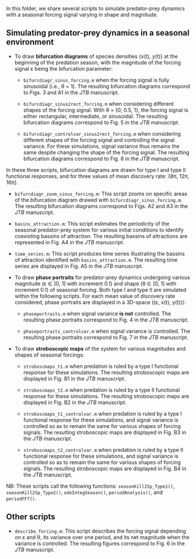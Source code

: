 In this folder, we share several scripts to simulate predator-prey dynamics with a seasonal forcing signal varying in shape and magnitude.

## Simulating predator-prey dynamics in a seasonal environment

* To draw **bifurcation diagrams** of species densities {x(t), y(t)} at the beginning of the predation season, with the magnitude of the forcing signal &#949; being the bifurcation parameter:
	- `bifurcdiagr_sinus_forcing.m` when the forcing signal is fully sinusoidal (i.e., &#952; = 1). The resulting bifurcation diagrams correspond to Figs. 3 and A1 in the *JTB* manuscript.

	- `bifurcdiagr_sinus2rect_forcing.m` when considering different shapes of the forcing signal. With &#952; = {0, 0.5, 1}, the forcing signal is either rectangular, intermediate, or sinusoidal. The resulting bifurcation diagrams correspond to Fig. 5 in the *JTB* manuscript.

	- `bifurcdiagr_controlvar_sinus2rect_forcing.m` when considering different shapes of the forcing signal and controlling the signal variance. For these simulations, signal variance thus remains the same despite changing the shape of the forcing signal. The resulting bifurcation diagrams correspond to Fig. 8 in the *JTB* manuscript.

In these three scripts, bifurcation diagrams are drawn for type I and type II functional responses, and for three values of mean discovery rate: {8&#960;, 12&#960;, 16&#960;}.

* `bifurcdiagr_zoom_sinus_forcing.m`: This script zooms on specific areas of the bifurcation diagram drawed with `bifurcdiagr_sinus_forcing.m`.
The resulting bifurcation diagrams correspond to Figs. A2 and A3 in the *JTB* manuscript.

* `basins_attraction.m`: This script estimates the periodicity of the seasonal predator-prey system for various initial conditions to identify coexisting bassins of attraction.
The resulting bassins of attractions are represented in Fig. A4 in the *JTB* manuscript.

* `time_series.m`: This script produces time series illustrating the bassins of attraction identified with `basins_attraction.m`.
The resulting time series are displayed in Fig. A5 in the *JTB* manuscript.

* To draw **phase portraits** for predator-prey dynamics undergoing various magnitude (&#949; &#8712; ]0, 1] with increment 0.1) and shape (&#952; &#8712; ]0, 1] with increment 0.1) of seasonal forcing. Both type I and type II are simulated within the following scripts. For each mean value of discovery rate considered, phase portraits are displayed in a 3D-space ((&#949;, x(t), y(t))):

	- `phaseportraits.m` when signal variance **is not** controlled. The resulting phase portraits correspond to Fig. 4 in the *JTB* manuscript.

	- `phaseportraits_controlvar.m` when signal variance is controlled. The resulting phase portraits correspond to Fig. 7 in the *JTB* manuscript.

* To draw **stroboscopic maps** of the system for various magnitudes and shapes of seasonal forcings:

	- `stroboscmaps_t1.m` when predation is ruled by a type I functional response for these simulations. The resulting stroboscopic maps are displayed in Fig. B1 in the *JTB* manuscript.

	- `stroboscmaps_t2.m` when predation is ruled by a type II functional response for these simulations. The resulting stroboscopic maps are displayed in Fig. B2 in the *JTB* manuscript.

	- `stroboscmaps_t1_controlvar.m` when predation is ruled by a type I functional response for these simulations, and signal variance is controlled so as to remain the same for various shapes of forcing signals. The resulting stroboscopic maps are displayed in Fig. B3 in the *JTB* manuscript.

	- `stroboscmaps_t2_controlvar.m` when predation is ruled by a type II functional response for these simulations, and signal variance is controlled so as to remain the same for various shapes of forcing signals. The resulting stroboscopic maps are displayed in Fig. B4 in the *JTB* manuscript.

NB: These scripts call the following functions: `seasonKill2Sp_Type1()`, `seasonKill2Sp_Type2()`, `odeIntegSeason()`, `periodAnalysis()`, and `periodFFT()`.

## Other scripts

* `describe_forcing.m`: This script describes the forcing signal depending on &#949; and &#952;, its variance over one period, and its net magnitude when the variance is controlled.
The resulting figures correspond to Fig. 6 in the *JTB* manuscript.

